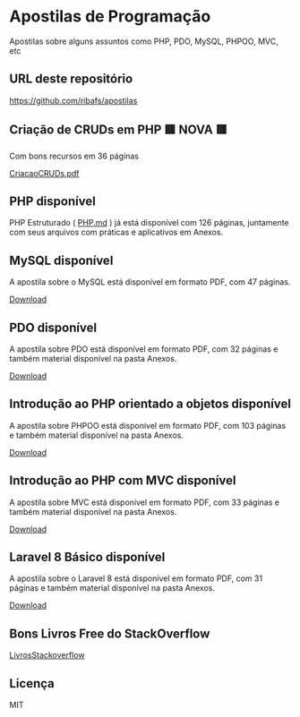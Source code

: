 # Apostilas de Programação

Apostilas sobre alguns assuntos como PHP, PDO, MySQL, PHPOO, MVC, etc

## URL deste repositório

https://github.com/ribafs/apostilas

## Criação de CRUDs em PHP 🟥 NOVA 🟥
Com bons recursos em 36 páginas

[CriacaoCRUDs.pdf](CriacaoCRUDs.pdf)

## PHP disponível

PHP Estruturado ( [PHP.md](PHP.md) ) já está disponível com 126 páginas, juntamente com seus arquivos com práticas e aplicativos em Anexos.

## MySQL disponível

A apostila sobre o MySQL está disponível em formato PDF, com 47 páginas.

[Download](MySQLApostila.pdf)

## PDO disponível

A apostila sobre PDO está disponível em formato PDF, com 32 páginas e também material disponível na pasta Anexos.

[Download](PDOApostila.pdf)

## Introdução ao PHP orientado a objetos disponível

A apostila sobre PHPOO está disponível em formato PDF, com 103 páginas e também material disponível na pasta Anexos.

[Download](PHPOOApostila.pdf)

## Introdução ao PHP com MVC disponível

A apostila sobre MVC está disponível em formato PDF, com 33 páginas e também material disponível na pasta Anexos.

[Download](MVCApostila.pdf)

## Laravel 8 Básico disponível

A apostila sobre o Laravel 8 está disponível em formato PDF, com 31 páginas e também material disponível na pasta Anexos.

[Download](Laravel8Apostila.pdf)

## Bons Livros Free do StackOverflow

[LivrosStackoverflow](LivrosStackoverflow.md)

## Licença

MIT

